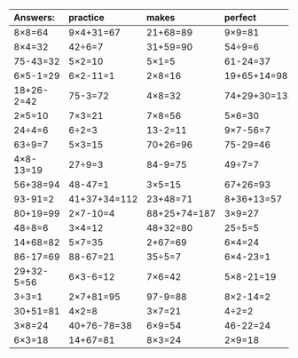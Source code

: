 | Answers: | practice | makes | perfect | ! |
| :--- | :--- | :--- | :--- | :--- |
| 8×8=64 | 9×4+31=67 | 21+68=89 | 9×9=81 | 7×5-18=17 | 
| 8×4=32 | 42÷6=7 | 31+59=90 | 54÷9=6 | 9×5+43=88 | 
| 75-43=32 | 5×2=10 | 5×1=5 | 61-24=37 | 3×2-2=4 | 
| 6×5-1=29 | 6×2-11=1 | 2×8=16 | 19+65+14=98 | 66-38=28 | 
| 18+26-2=42 | 75-3=72 | 4×8=32 | 74+29+30=133 | 14÷2=7 | 
| 2×5=10 | 7×3=21 | 7×8=56 | 5×6=30 | 9×6-22=32 | 
| 24÷4=6 | 6÷2=3 | 13-2=11 | 9×7-56=7 | 45+53=98 | 
| 63÷9=7 | 5×3=15 | 70+26=96 | 75-29=46 | 3×2=6 | 
| 4×8-13=19 | 27÷9=3 | 84-9=75 | 49÷7=7 | 9×5=45 | 
| 56+38=94 | 48-47=1 | 3×5=15 | 67+26=93 | 6×6=36 | 
| 93-91=2 | 41+37+34=112 | 23+48=71 | 8+36+13=57 | 4×7=28 | 
| 80+19=99 | 2×7-10=4 | 88+25+74=187 | 3×9=27 | 94-13=81 | 
| 48÷8=6 | 3×4=12 | 48+32=80 | 25÷5=5 | 35÷7=5 | 
| 14+68=82 | 5×7=35 | 2+67=69 | 6×4=24 | 4×1=4 | 
| 86-17=69 | 88-67=21 | 35÷5=7 | 6×4-23=1 | 6×8=48 | 
| 29+32-5=56 | 6×3-6=12 | 7×6=42 | 5×8-21=19 | 98-97=1 | 
| 3÷3=1 | 2×7+81=95 | 97-9=88 | 8×2-14=2 | 13+29+69=111 | 
| 30+51=81 | 4×2=8 | 3×7=21 | 4÷2=2 | 65+16=81 | 
| 3×8=24 | 40+76-78=38 | 6×9=54 | 46-22=24 | 44-18=26 | 
| 6×3=18 | 14+67=81 | 8×3=24 | 2×9=18 | 7×4=28 | 
